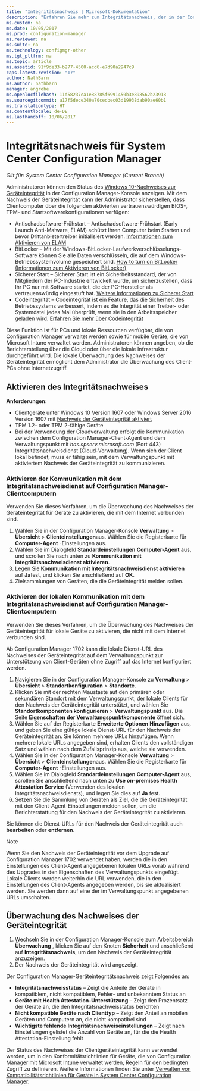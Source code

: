 ```yaml
---
title: "Integritätsnachweis | Microsoft-Dokumentation"
description: "Erfahren Sie mehr zum Integritätsnachweis, der in der Configuration Manager-Konsole angezeigt werden kann."
ms.custom: na
ms.date: 10/05/2017
ms.prod: configuration-manager
ms.reviewer: na
ms.suite: na
ms.technology: configmgr-other
ms.tgt_pltfrm: na
ms.topic: article
ms.assetid: 91f9de33-b277-4500-acd6-e7d90a2947c9
caps.latest.revision: "17"
author: NathBarn
ms.author: nathbarn
manager: angrobe
ms.openlocfilehash: 11d58237ea1e88785f6991450b3e898562b23918
ms.sourcegitcommit: a17f5dece340a70cedbec03d19938dab90ae60b1
ms.translationtype: HT
ms.contentlocale: de-DE
ms.lasthandoff: 10/06/2017
---
```

# <a name="health-attestation-for-system-center-configuration-manager"></a>Integritätsnachweis für System Center Configuration Manager

*Gilt für: System Center Configuration Manager (Current Branch)*

Administratoren können den Status des [Windows 10-Nachweises zur Geräteintegrität](https://technet.microsoft.com/library/mt592023.aspx) in der Configuration Manager-Konsole anzeigen.  Mit dem Nachweis der Geräteintegrität kann der Administrator sicherstellen, dass Clientcomputer über die folgenden aktivierten vertrauenswürdigen BIOS-, TPM- und Startsoftwarekonfigurationen verfügen:  

-   Antischadsoftware-Frühstart – Antischadsoftware-Frühstart (Early Launch Anti-Malware, ELAM) schützt Ihren Computer beim Starten und bevor Drittanbietertreiber initialisiert werden. [Informationen zum Aktivieren von ELAM](https://gallery.technet.microsoft.com/How-to-turn-on-Early-84552ec5)  
-   BitLocker – Mit der Windows-BitLocker-Laufwerkverschlüsselungs-Software können Sie alle Daten verschlüsseln, die auf dem Windows-Betriebssystemvolume gespeichert sind.  [How to turn on BitLocker (Informationen zum Aktivieren von BitLocker)](https://gallery.technet.microsoft.com/How-to-turn-on-BitLocker-34294d3d)  
-   Sicherer Start – Sicherer Start ist ein Sicherheitsstandard, der von Mitgliedern der PC-Industrie entwickelt wurde, um sicherzustellen, dass Ihr PC nur mit Software startet, die der PC-Hersteller als vertrauenswürdig eingestuft hat. [Weitere Informationen zu Sicherer Start](https://technet.microsoft.com/library/hh824987.aspx)  
-   Codeintegrität – Codeintegrität ist ein Feature, das die Sicherheit des Betriebssystems verbessert, indem es die Integrität einer Treiber- oder Systemdatei jedes Mal überprüft, wenn sie in den Arbeitsspeicher geladen wird. [Erfahren Sie mehr über Codeintegrität](https://technet.microsoft.com/library/dd348642.aspx)  

Diese Funktion ist für PCs und lokale Ressourcen verfügbar, die von Configuration Manager verwaltet werden sowie für mobile Geräte, die von Microsoft Intune verwaltet werden. Administratoren können angeben, ob die Berichterstellung über die Cloud oder über die lokale Infrastruktur durchgeführt wird. Die lokale Überwachung des Nachweises der Geräteintegrität ermöglicht dem Administrator die Überwachung des Client-PCs ohne Internetzugriff.

## <a name="enable-health-attestation"></a>Aktivieren des Integritätsnachweises

 **Anforderungen:**  

-   Clientgeräte unter Windows 10 Version 1607 oder Windows Server 2016 Version 1607 mit [Nachweis der Geräteintegrität aktiviert](https://technet.microsoft.com/windows-server-docs/security/device-health-attestation)
-   TPM 1.2- oder TPM 2-fähige Geräte
-   Bei der Verwendung der Cloudverwaltung erfolgt die Kommunikation zwischen dem Configuration Manager-Client-Agent und dem Verwaltungspunkt mit *has.spserv.microsoft.com* (Port 443) Integritätsnachweisdienst (Cloud-Verwaltung). Wenn sich der Client lokal befindet, muss er fähig sein, mit dem Verwaltungspunkt mit aktiviertem Nachweis der Geräteintegrität zu kommunizieren.

### <a name="how-to-enable-health-attestation-service-communication-on-configuration-manager-client-computers"></a>Aktivieren der Kommunikation mit dem Integritätsnachweisdienst auf Configuration Manager-Clientcomputern

Verwenden Sie dieses Verfahren, um die Überwachung des Nachweises der Geräteintegrität für Geräte zu aktivieren, die mit dem Internet verbunden sind.

1.  Wählen Sie in der Configuration Manager-Konsole **Verwaltung** > **Übersicht** > **Clienteinstellungen**aus.  Wählen Sie die Registerkarte für **Computer-Agent** -Einstellungen aus.  
2.  Wählen Sie im Dialogfeld **Standardeinstellungen**  **Computer-Agent** aus, und scrollen Sie nach unten zu **Kommunikation mit Integritätsnachweisdienst aktivieren**.  
3.  Legen Sie **Kommunikation mit Integritätsnachweisdienst aktivieren** auf **Ja**fest, und klicken Sie anschließend auf **OK**.  
4. Zielsammlungen von Geräten, die die Geräteintegrität melden sollen.

### <a name="how-to-enable-on-premises-health-attestation-service-communication-on-configuration-manager-client-computers"></a>Aktivieren der lokalen Kommunikation mit dem Integritätsnachweisdienst auf Configuration Manager-Clientcomputern
Verwenden Sie dieses Verfahren, um die Überwachung des Nachweises der Geräteintegrität für lokale Geräte zu aktivieren, die nicht mit dem Internet verbunden sind.

Ab Configuration Manager 1702 kann die lokale Dienst-URL des Nachweises der Geräteintegrität auf dem Verwaltungspunkt zur Unterstützung von Client-Geräten ohne Zugriff auf das Internet konfiguriert werden.

1. Navigieren Sie in der Configuration Manager-Konsole zu **Verwaltung** > **Übersicht** > **Standortkonfiguration** > **Standorte**.
2. Klicken Sie mit der rechten Maustaste auf den primären oder sekundären Standort mit dem Verwaltungspunkt, der lokale Clients für den Nachweis der Geräteintegrität unterstützt, und wählen Sie **Standortkomponenten konfigurieren** > **Verwaltungspunkt** aus. Die Seite **Eigenschaften der Verwaltungspunktkomponente** öffnet sich.
3. Wählen Sie auf der Registerkarte **Erweiterte Optionen** **Hinzufügen** aus, und geben Sie eine gültige lokale Dienst-URL für den Nachweis der Geräteintegrität an. Sie können mehrere URLs hinzufügen. Wenn mehrere lokale URLs angegeben sind, erhalten Clients den vollständigen Satz und wählen nach dem Zufallsprinzip aus, welche sie verwenden.
4.  Wählen Sie in der Configuration Manager-Konsole **Verwaltung** > **Übersicht** > **Clienteinstellungen**aus.  Wählen Sie die Registerkarte für **Computer-Agent** -Einstellungen aus.  
5.  Wählen Sie im Dialogfeld **Standardeinstellungen** **Computer-Agent** aus, scrollen Sie anschließend nach unten zu **Use on-premises Health Attestation Service** (Verwenden des lokalen Integritätsnachweisdiensts), und legen Sie dies auf **Ja** fest.
6. Setzen Sie die Sammlung von Geräten als Ziel, die die Geräteintegrität mit den Client-Agent-Einstellungen melden sollen, um die Berichterstattung für den Nachweis der Geräteintegrität zu aktivieren.

Sie können die Dienst-URLs für den Nachweis der Geräteintegrität auch **bearbeiten** oder **entfernen**.

> [!NOTE]
> Wenn Sie den Nachweis der Geräteintegrität vor dem Upgrade auf Configuration Manager 1702 verwendet haben, werden die in den Einstellungen des Client-Agent angegebenen lokalen URLs vorab während des Upgrades in den Eigenschaften des Verwaltungspunkts eingefügt. Lokale Clients werden weiterhin die URL verwenden, die in den Einstellungen des Client-Agents angegeben werden, bis sie aktualisiert werden. Sie werden dann auf eine der im Verwaltungspunkt angegebenen URLs umschalten.

## <a name="monitor-device-health-attestation"></a>Überwachung des Nachweises der Geräteintegrität

1.  Wechseln Sie in der Configuration Manager-Konsole zum Arbeitsbereich **Überwachung** , klicken Sie auf den Knoten **Sicherheit** und anschließend auf **Integritätsnachweis**, um den Nachweis der Geräteintegrität anzuzeigen.  
2.  Der Nachweis der Geräteintegrität wird angezeigt.  

Der Configuration Manager-Geräteintegritätsnachweis zeigt Folgendes an:  

-   **Integritätsnachweisstatus** – Zeigt die Anteile der Geräte in kompatiblem, nicht kompatiblem, Fehler- und unbekanntem Status an  
-   **Geräte mit Health Attestation-Unterstützung** – Zeigt den Prozentsatz der Geräte an, die den Integritätsnachweisstatus berichten  
-   **Nicht kompatible Geräte nach Clienttyp** – Zeigt den Anteil an mobilen Geräten und Computern an, die nicht kompatibel sind  
-   **Wichtigste fehlende Integritätsnachweiseinstellungen** – Zeigt nach Einstellungen gelistet die Anzahl von Geräte an, für die die Health Attestation-Einstellung fehlt

Der Status des Nachweises der Clientgeräteintegrität kann verwendet werden, um in den Konformitätsrichtlinien für Geräte, die von Configuration Manager mit Microsoft Intune verwaltet werden, Regeln für den bedingten Zugriff zu definieren. Weitere Informationen finden Sie unter [Verwalten von Kompatibilitätsrichtlinien für Geräte in System Center Configuration Manager](/sccm/protect/deploy-use/device-compliance-policies).  
